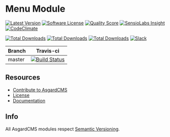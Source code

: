 # Menu Module

[![Latest Version](https://img.shields.io/github/release/asgardcms/menu.svg?style=flat-square)](https://github.com/asgardcms/menu/releases)
[![Software License](https://img.shields.io/badge/license-MIT-brightgreen.svg?style=flat-square)](LICENSE.md)
[![Quality Score](https://img.shields.io/scrutinizer/g/asgardcms/menu.svg?style=flat-square)](https://scrutinizer-ci.com/g/asgardcms/menu)
[![SensioLabs Insight](https://img.shields.io/sensiolabs/i/f6ca068c-662b-4606-9bee-262abc858f02.svg)](https://insight.sensiolabs.com/projects/f6ca068c-662b-4606-9bee-262abc858f02)
[![CodeClimate](https://img.shields.io/codeclimate/github/AsgardCms/Menu.svg)](https://codeclimate.com/github/AsgardCms/Menu)

[![Total Downloads](https://img.shields.io/packagist/dd/asgardcms/menu-module.svg?style=flat-square)](https://packagist.org/packages/asgardcms/menu-module)
[![Total Downloads](https://img.shields.io/packagist/dm/asgardcms/menu-module.svg?style=flat-square)](https://packagist.org/packages/asgardcms/menu-module)
[![Total Downloads](https://img.shields.io/packagist/dt/asgardcms/menu-module.svg?style=flat-square)](https://packagist.org/packages/asgardcms/menu-module)
[![Slack](http://slack.asgardcms.com/badge.svg)](http://slack.asgardcms.com/)


| Branch | Travis-ci |
| ---------------- | --------------- |
| master  | [![Build Status](https://travis-ci.org/AsgardCms/Menu.svg?branch=master)](https://travis-ci.org/AsgardCms/Menu)  |

## Resources

- [Contribute to AsgardCMS](https://asgardcms.com/en/docs/getting-started/contributing)
- [License](LICENSE.md)
- [Documentation](http://asgardcms.com/docs/menu-module/managing-menus)


## Info

All AsgardCMS modules respect [Semantic Versioning](http://semver.org/).
